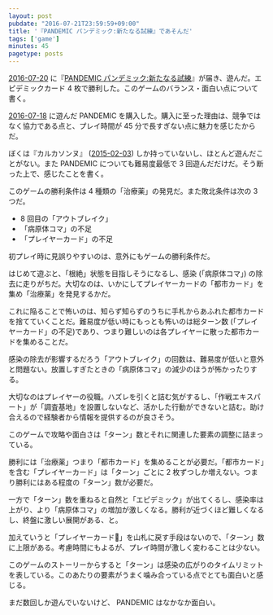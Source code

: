 ```yaml
---
layout: post
pubdate: "2016-07-21T23:59:59+09:00"
title: '『PANDEMIC パンデミック:新たなる試練』であそんだ'
tags: ['game']
minutes: 45
pagetype: posts
---
```

[2016-07-20][] に『[PANDEMIC パンデミック:新たなる試練](https://www.amazon.co.jp/dp/B00DKSX2TK/)』が届き、遊んだ。エピデミックカード 4 枚で勝利した。このゲームのバランス・面白い点について書く。

[2016-07-18][] に遊んだ PANDEMIC を購入した。購入に至った理由は、競争ではなく協力である点と、プレイ時間が 45 分で長すぎない点に魅力を感じたからだ。

ぼくは『カルカソンヌ』 ([2015-02-03][]) しか持っていないし、ほとんど遊んだことがない。また PANDEMIC についても難易度最低で 3 回遊んだだけだ。そう断った上で、感じたことを書く。

このゲームの勝利条件は 4 種類の「治療薬」の発見だ。また敗北条件は次の 3 つだ。

- 8 回目の「アウトブレイク」
- 「病原体コマ」の不足
- 「プレイヤーカード」の不足

初プレイ時に見誤りやすいのは、意外にもゲームの勝利条件だ。

はじめて遊ぶと、「根絶」状態を目指しそうになるし、感染 (「病原体コマ」) の除去に走りがちだ。大切なのは、いかにしてプレイヤーカードの「都市カード」を集め「治療薬」を発見するかだ。

これに陥ることで怖いのは、知らず知らずのうちに手札からあふれた都市カードを捨てていくことだ。難易度が低い時にもっとも怖いのは総ターン数 (「プレイヤーカード」の不足)であり、つまり難しいのは各プレイヤーに散った都市カードを集めることだ。

感染の除去が影響するだろう「アウトブレイク」の回数は、難易度が低いと意外と問題ない。放置しすぎたときの「病原体コマ」の減少のほうが怖かったりする。

大切なのはプレイヤーの役職。ハズレを引くと詰む気がするし、「作戦エキスパート」が「調査基地」を設置しないなど、活かした行動ができないと詰む。助け合えるので経験者から情報を提供するのが良さそう。

このゲームで攻略や面白さは「ターン」数とそれに関連した要素の調整に詰まっている。

勝利には「治療薬」つまり「都市カード」を集めることが必要だ。「都市カード」を含む「プレイヤーカード」は「ターン」ごとに 2 枚ずつしか増えない。つまり勝利にはある程度の「ターン」数が必要だ。

一方で「ターン」数を重ねると自然と「エピデミック」が出てくるし、感染率は上がり、より「病原体コマ」の増加が激しくなる。勝利が近づくほど難しくなるし、終盤に激しい展開がある、と。

加えていうと「プレイヤーカード」を山札に戻す手段はないので、「ターン」数に上限がある。考慮時間にもよるが、プレイ時間が激しく変わることは少ない。

このゲームのストーリーからすると「ターン」は感染の広がりのタイムリミットを表している。このあたりの要素がうまく噛み合っている点でとても面白いと感じる。

まだ数回しか遊んでいないけど、 PANDEMIC はなかなか面白い。

[2015-02-03]: http://blog.bouzuya.net/2015/02/03/
[2016-07-18]: http://blog.bouzuya.net/2016/07/18/
[2016-07-20]: http://blog.bouzuya.net/2016/07/20/
